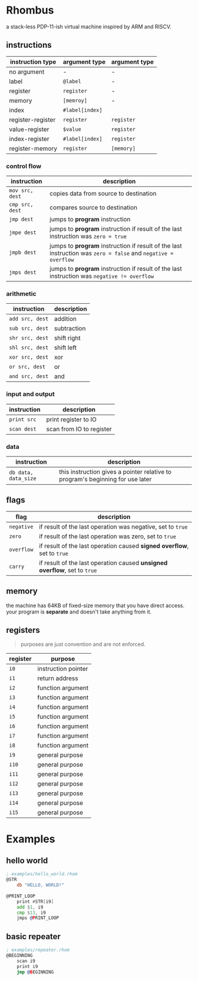 # Rhombus
a stack-less PDP-11-ish virtual machine inspired by ARM and RISCV. 

## instructions
| instruction type | argument type | argument type |
| ---------------- | ------------- | ------------- |
| no argument | - | - |
| label | `@label` | - |
| register | `register` | - |
| memory | `[memroy]` | - |
| index | `#label[index]` |
| register-register | `register` | `register` |
| value-register | `$value` | `register` |
| index-register | `#label[index]` | `register` |
| register-memory | `register` | `[memory]` |

### control flow
| instruction | description |
| ----------- | ----------- |
| `mov src, dest` | copies data from source to destination |
| `cmp src, dest` | compares source to destination |
| `jmp dest` | jumps to **program** instruction |
| `jmpe dest` | jumps to **program** instruction if result of the last instruction was `zero = true` |
| `jmpb dest` | jumps to **program** instruction if result of the last instruction was `zero = false` and `negative = overflow` |
| `jmps dest` | jumps to **program** instruction if result of the last instruction was `negative != overflow` |

### arithmetic
| instruction | description |
| ----------- | ----------- |
| `add src, dest` | addition |
| `sub src, dest` | subtraction |
| `shr src, dest` | shift right |
| `shl src, dest` | shift left |
| `xor src, dest` | xor |
| `or src, dest` | or |
| `and src, dest` | and |

### input and output
| instruction | description |
| ----------- | ----------- |
| `print src` | print register to IO |
| `scan dest` | scan from IO to register |

### data
| instruction | description |
| ----------- | ----------- |
| `db data, data_size` | this instruction gives a pointer relative to program's beginning for use later |

## flags 

| flag | description |
| ---- | ----------- |
| `negative` | if result of the last operation was negative, set to `true` |
| `zero` | if result of the last operation was zero, set to `true` |
| `overflow` | if result of the last operation caused **signed overflow**, set to `true` |
| `carry` | if result of the last operation caused **unsigned overflow**, set to `true` |

## memory

the machine has 64KB of fixed-size memory that you have direct access. your program is **separate** and doesn't take anything from it.

## registers

> purposes are just convention and are not enforced.

| register | purpose |
| -------- | ------- |
| `i0` | instruction pointer |
| `i1` | return address |
| `i2` | function argument |
| `i3` | function argument |
| `i4` | function argument |
| `i5` | function argument |
| `i6` | function argument |
| `i7` | function argument |
| `i8` | function argument |
| `i9` | general purpose |
| `i10` | general purpose |
| `i11` | general purpose |
| `i12` | general purpose |
| `i13` | general purpose |
| `i14` | general purpose |
| `i15` | general purpose |

# Examples

## hello world

```asm
; examples/hello_world.rhom
@STR
    db "HELLO, WORLD!"
    
@PRINT_LOOP
    print #STR[i9]
    add $1, i9
    cmp $13, i9
    jmps @PRINT_LOOP
```
## basic repeater
```asm
; examples/repeater.rhom
@BEGINNING
    scan i9
    print i9
    jmp @BEGINNING
```
